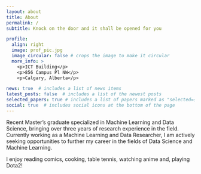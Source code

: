 ```yaml
---
layout: about
title: About
permalink: /
subtitle: Knock on the door and it shall be opened for you 

profile:
  align: right
  image: prof_pic.jpg
  image_circular: false # crops the image to make it circular
  more_info: >
    <p>ICT Building</p>
    <p>856 Campus Pl NW</p>
    <p>Calgary, Alberta</p>

news: true  # includes a list of news items
latest_posts: false  # includes a list of the newest posts
selected_papers: true # includes a list of papers marked as "selected={true}"
social: true  # includes social icons at the bottom of the page
---
```


Recent Master’s graduate specialized in Machine Learning and Data Science, bringing over three years of research experience in the field. Currently working as a Machine Learning and Data Researcher, I am actively seeking opportunities to further my career in the fields of Data Science and Machine Learning.

I enjoy reading comics, cooking, table tennis, watching anime and, playing Dota2!
